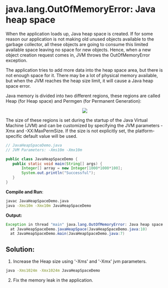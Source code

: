 # java.lang.OutOfMemoryError: Java heap space

When the application loads up, Java heap space is created. If for some reason our application is not making old unused objects available to the garbage collector, all these objects are going to consume this limited available space leaving no space for new objects. Hence, when a new object creation request comes in, JVM throws the OutOfMemoryError exception.

The application tries to add more data into the heap space area, but there is not enough space for it. There may be a lot of physical memory available, but when the JVM reaches the heap size limit, it will cause a Java heap space error.

Java memory is divided into two different regions, these regions are called Heap (for Heap space) and Permgen (for Permanent Generation):

<p align='center'>
   <img src='https://camo.githubusercontent.com/96de2c8147afa199563d478e54796d152250e988c2368a26a4de4788dcb11af3/68747470733a2f2f7469616e6d696e6778696e672e636f6d2f696d616765732f6a6176612d6c616e672d6f75746f666d656d6f72796572726f722d6a6176612d686561702d73706163652e706e67'>   
</p>

The size of these regions is set during the startup of the Java Virtual Machine (JVM) and can be customized by specifying the JVM parameters -Xmx and -XX:MaxPermSize. If the size is not explicitly set, the platform-specific default value will be used.

```java
// JavaHeapSpaceDemo.java
// JVM Parameters: -Xms10m -Xmx10m

public class JavaHeapSpaceDemo {
   public static void main(String[] args) {
       Integer[] array = new Integer[1000*1000*100];
       System.out.println("Successful");
   }
}
```
**Compile and Run**:
```sh
javac JavaHeapSpaceDemo.java
java -Xms10m -Xmx10m JavaHeapSpaceDemo
```
**Output:**
```java
Exception in thread "main" java.lang.OutOfMemoryError: Java heap space
  at JavaHeapSpaceDemo.javaHeapSpace(JavaHeapSpaceDemo.java:10)
  at JavaHeapSpaceDemo.main(JavaHeapSpaceDemo.java:7)
```
## Solution:
1. Increase the Heap size using '-Xms' and '-Xmx' jvm parameters.
```sh
java -Xms1024m -Xmx1024m JavaHeapSpaceDemo
```
2. Fix the memory leak in the application.


